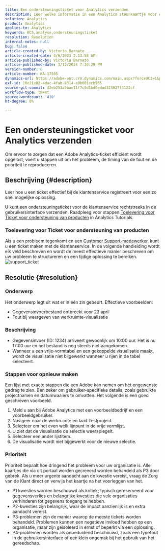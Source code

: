 ```yaml
---
title: Een ondersteuningsticket voor Analytics verzenden
description: Leer welke informatie in een Analytics steunkaartje voor efficiënte resolutie moet verstrekken.
solution: Analytics
product: Analytics
applies-to: Analytics
keywords: KCS,analyse,ondersteuningsticket
resolution: Resolution
internal-notes: null
bug: false
article-created-by: Victoria Barnato
article-created-date: 4/6/2023 2:13:58 AM
article-published-by: Victoria Barnato
article-published-date: 3/12/2024 7:30:29 PM
version-number: 6
article-number: KA-17505
dynamics-url: https://adobe-ent.crm.dynamics.com/main.aspx?forceUCI=1&pagetype=entityrecord&etn=knowledgearticle&id=648fd6aa-20d4-ed11-a7c7-6045bd006295
exl-id: 10e21e02-4dac-4fab-8314-e9b601ecb565
source-git-commit: 42eb253a5bae11f7c5d1bd0edad323827f4122cf
workflow-type: tm+mt
source-wordcount: '410'
ht-degree: 0%

---
```


# Een ondersteuningsticket voor Analytics verzenden


Om ervoor te zorgen dat een Adobe Analytics-ticket efficiënt wordt opgelost, voert u stappen uit om het probleem, de timing van de fout en de prioriteit te reproduceren.

## Beschrijving {#description}


Leer hoe u een ticket effectief bij de klantenservice registreert voor een zo snel mogelijke oplossing.

U kunt een ondersteuningsticket voor de klantenservice rechtstreeks in de gebruikersinterface verzenden. Raadpleeg voor stappen [Toelevering voor Ticket voor ondersteuning van producten](https://experienceleague.adobe.com/docs/analytics-learn/tutorials/intro-to-analytics/getting-help/in-product-support-ticket-submission.html) in Analytics Tutorials.

### Toelevering voor Ticket voor ondersteuning van producten

Als u een probleem tegenkomt en een [Customer Support-medewerker](https://helpx.adobe.com/experience-cloud/supported-users.html), kunt u een ticket maken met de klantenservice. In de volgende handleiding wordt elk veld beschreven en wordt de meest effectieve manier beschreven om uw probleem te structureren en een tijdige oplossing te bereiken.
![support_ticket](https://helpx.adobe.com/content/dam/help/en/analytics/kb/submitting-an-analytics-support-ticket/jcr:content/main-pars/image/support_ticket.png "support_ticket")

## Resolutie {#resolution}


### Onderwerp

Het onderwerp legt uit wat er in één zin gebeurt. Effectieve voorbeelden:

- Gegevensinvoerbestand ontbreekt voor 23 april
- Fout bij weergeven van werkruimte-visualisatie


### Beschrijving

- Gegevensinvoer (ID: 1234) arriveert gewoonlijk om 10:00 uur. Het is nu 17:00 uur en het bestand is nog steeds niet aangekomen.
- Wanneer u een vrije-vormtabel en een gekoppelde visualisatie maakt, wordt de visualisatie niet bijgewerkt wanneer u rijen in de tabel selecteert.


### Stappen voor opnieuw maken

Een lijst met exacte stappen die een Adobe kan nemen om het ongewenste gedrag te zien. Ben zeker om gebruiker-specifieke details, zoals gebruikte projectnamen en datumwaaiers te omvatten. Het volgende is een goed geschreven voorbeeld.

1. Meld u aan bij Adobe Analytics met een voorbeeldbedrijf en een voorbeeldgebruiker.
2. Navigeer naar de werkruimte en laad Testproject.
3. Selecteer om het even welk lijnpunt in de vrije vormlijst.
4. U ziet dat de visualisatie de selectie weerspiegelt.
5. Selecteer een ander lijstitem.
6. De visualisatie wordt niet bijgewerkt voor de nieuwe selectie.


### Prioriteit

Prioriteit bepaalt hoe dringend het probleem voor uw organisatie is. Alle kaartjes die via dit portaal worden gecreeerd worden behandeld als P3 door gebrek. Als u meer urgente aandacht aan de kwestie vereist, vraag de Zorg van de Klant direct en verwijs het kaartje na het voorleggen van het.

- P1 kwesties worden beschouwd als kritiek; typisch gereserveerd voor gegevensverlies en belangrijke kwesties die vele organisaties verhinderen tot gegevens toegang te hebben.
- P2-kwesties zijn belangrijk, waar de impact aanzienlijk is en extra aandacht vereist.
- P3-problemen zijn de manier waarop de meeste tickets worden behandeld. Problemen kunnen een negatieve invloed hebben op een organisatie, maar zijn geïsoleerd in ernst of beperkt via een oplossing.
- P4-problemen worden als onbeduidend beschouwd, zoals een typefout in de gebruikersinterface of een klein ongemak bij het gebruik van het gereedschap.

<br>
